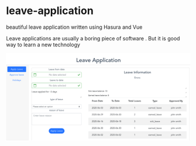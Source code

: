 # leave-application
beautiful leave application written using Hasura and Vue

Leave applications are usually a boring piece of software . But it is good way to learn a new technology

![Leave application](./leave-application.png)
